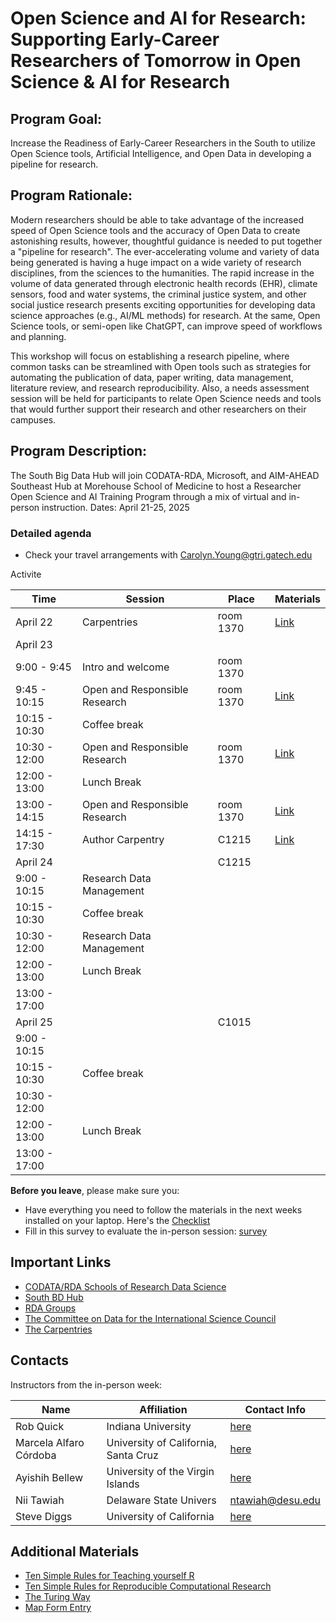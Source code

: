 # Open Science and AI for Research:  Supporting Early-Career Researchers of Tomorrow in Open Science & AI for Research

## Program Goal:
Increase the Readiness of Early-Career Researchers in the South to utilize Open Science tools, Artificial Intelligence, and Open Data in developing a pipeline for research.

## Program Rationale: 
Modern researchers should be able to take advantage of the increased speed of Open Science tools and the accuracy of Open Data to create astonishing results, however, thoughtful guidance is needed to put together a "pipeline for research". The ever-accelerating volume and variety of data being generated is having a huge impact on a wide variety of research disciplines, from the sciences to the humanities. The rapid increase in the volume of data generated through electronic health records (EHR), climate sensors, food and water systems, the criminal justice system, and other social justice research presents exciting opportunities for developing data science approaches (e.g., AI/ML methods) for research. At the same, Open Science tools, or semi-open like ChatGPT, can improve speed of workflows and planning.   

This workshop will focus on establishing a research pipeline, where common tasks can be streamlined with Open tools such as strategies for automating the publication of data, paper writing, data management, literature review, and research reproducibility. Also, a needs assessment session will be held for participants to relate Open Science needs and tools that would further support their research and other researchers on their campuses.

## Program Description:
The South Big Data Hub will join CODATA-RDA, Microsoft, and AIM-AHEAD Southeast Hub at Morehouse School of Medicine to host a  Researcher Open Science and AI Training Program through a mix of virtual and in-person instruction. Dates: April 21-25, 2025

### Detailed agenda
   * Check your travel arrangements with Carolyn.Young@gtri.gatech.edu

Activite

| Time           | Session                         | Place     | Materials |
|----------------|---------------------------------|-----------|-----------|
| April 22       | Carpentries                     | room 1370 |[Link](https://sdiggs.github.io/2025-04-21-carpentries-sords/)    |
| April 23       |                                 |           |           |
| 9:00 - 9:45    | Intro and welcome               | room 1370 |           |
| 9:45 - 10:15   | Open and Responsible Research   | room 1370 | [Link](OpenScience_EthicsATL2023.pdf)  |
| 10:15 - 10:30  | Coffee break                    |           |           |
| 10:30 - 12:00  | Open and Responsible Research   | room 1370 |[Link](OpenScience_EthicsATL2023.pdf)  |
| 12:00 - 13:00  | Lunch Break                     |           |           |
| 13:00 - 14:15  | Open and Responsible Research   | room 1370 | [Link](OpenScience_EthicsATL2023.pdf)  |
| 14:15 - 17:30  | Author Carpentry                |  C1215    | [Link](https://malfaro2.github.io/Atlanta2022/AuthorCarpentry.html#/title-slide)  |
|April 24        |                                 |  C1215    |           |
| 9:00 - 10:15   | Research Data Management        |           |           |
| 10:15 - 10:30  | Coffee break                    |           |           |
| 10:30 - 12:00  | Research Data Management        |           |           |
| 12:00 - 13:00  | Lunch Break                     |           |           |
| 13:00 - 17:00  |                                 |           |           |
|April 25        |                                 |  C1015    |           |
| 9:00 - 10:15   |                                 |           |           |
| 10:15 - 10:30  | Coffee break                    |           |           |
| 10:30 - 12:00  |                                 |           |           |
| 12:00 - 13:00  | Lunch Break                     |           |           |
| 13:00 - 17:00  |                                 |           |           |

**Before you leave**, please make sure you:

* Have everything you need to follow the materials in the next weeks installed on your laptop. Here's the [Checklist](Checklist.md)
* Fill in this survey to evaluate the in-person session: [survey]()

## Important Links <a name="links"></a>

* [CODATA/RDA Schools of Research Data Science](https://www.datascienceschools.org/)
* [South BD Hub](https://southbigdatahub.org)
* [RDA Groups](https://www.rd-alliance.org/groups)
* [The Committee on Data for the International Science Council](https://www.codata.org)
* [The Carpentries](https://carpentries.org/)

## Contacts <a name="contacts"></a>

Instructors from the in-person week: 

| Name                        | Affiliation                          | Contact Info |
|-----------------------------|--------------------------------------|--------------|
| Rob Quick                   | Indiana University                   | [here](https://directory.iu.edu/person/details/rquick)            |
| Marcela Alfaro Córdoba      | University of California, Santa Cruz | [here](https://malfaro.netlify.app/)                              |
| Ayishih Bellew              | University of the Virgin Islands     | [here](https://www.uvi.edu/directory/staff/ayishih-k-bellew.html) |
| Nii Tawiah                  | Delaware State Univers               | ntawiah@desu.edu                                                  |
| Steve Diggs                 | University of California             | [here](https://www.ucop.edu/directory-search/index.php)           |

## Additional Materials <a name="+materials"></a>

* [Ten Simple Rules for Teaching yourself R](https://journals.plos.org/ploscompbiol/article?id=10.1371/journal.pcbi.1010372)
* [Ten Simple Rules for Reproducible Computational Research](https://journals.plos.org/ploscompbiol/article?id=10.1371/journal.pcbi.1003285)
* [The Turing Way](https://the-turing-way.netlify.app/welcome)
* [Map Form Entry](https://docs.google.com/forms/d/19V46loM5kSaS2w2GONPcixNhmrDrRQ8weI7O552jiHY/edit)
